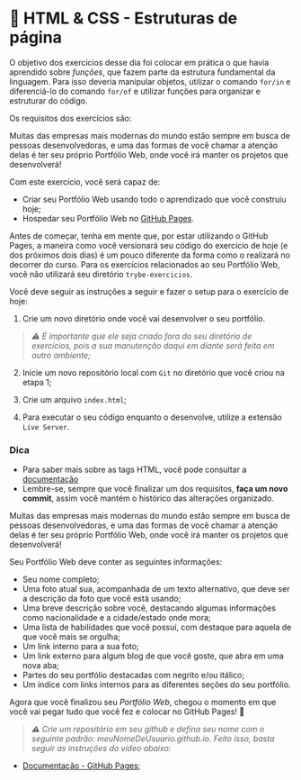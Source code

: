 # :pencil: HTML & CSS - Estruturas de página

O objetivo dos exercícios desse dia foi colocar em prática o que havia aprendido sobre _funções_, que fazem parte da estrutura fundamental da linguagem. Para isso deveria manipular objetos, utilizar o comando `for/in` e diferenciá-lo do comando `for/of` e utilizar funções para organizar e estruturar do código.

Os requisitos dos exercícios são:

Muitas das empresas mais modernas do mundo estão sempre em busca de pessoas desenvolvedoras, e uma das formas de você chamar a atenção delas é ter seu próprio Portfólio Web, onde você irá manter os projetos que desenvolverá!

Com este exercício, você será capaz de:

- Criar seu Portfólio Web usando todo o aprendizado que você construiu hoje;
- Hospedar seu Portfólio Web no [GitHub Pages](https://pages.github.com/).

Antes de começar, tenha em mente que, por estar utilizando o GitHub Pages, a maneira como você versionará seu código do exercício de hoje (e dos próximos dois dias) é um pouco diferente da forma como o realizará no decorrer do curso. Para os exercícios relacionados ao seu Portfólio Web, você não utilizará seu diretório `trybe-exercicios`.

Você deve seguir as instruções a seguir e fazer o setup para o exercício de hoje:

1. Crie um novo diretório onde você vai desenvolver o seu portfólio.

> _⚠️ É importante que ele seja criado fora do seu diretório de exercícios, pois a sua manutenção daqui em diante será feita em outro ambiente;_

2. Inicie um novo repositório local com `Git` no diretório que você criou na etapa 1;

3. Crie um arquivo `index.html`;

4. Para executar o seu código enquanto o desenvolve, utilize a extensão `Live Server`.

### Dica 

- Para saber mais sobre as tags HTML, você pode consultar a [documentação](https://www.w3schools.com/html/default.asp)
- Lembre-se, sempre que você finalizar um dos requisitos, **faça um novo commit**, assim você mantém o histórico das alterações organizado.

Muitas das empresas mais modernas do mundo estão sempre em busca de pessoas desenvolvedoras, e uma das formas de você chamar a atenção delas é ter seu próprio Portfólio Web, onde você irá manter os projetos que desenvolverá!

Seu Portfólio Web deve conter as seguintes informações:

- Seu nome completo;
- Uma foto atual sua, acompanhada de um texto alternativo, que deve ser a descrição da foto que você está usando;
- Uma breve descrição sobre você, destacando algumas informações como nacionalidade e a cidade/estado onde mora;
- Uma lista de habilidades que você possui, com destaque para aquela de que você mais se orgulha;
- Um link interno para a sua foto;
- Um link externo para algum blog de que você goste, que abra em uma nova aba;
- Partes do seu portfólio destacadas com negrito e/ou itálico;
- Um índice com links internos para as diferentes seções do seu portfólio.

Agora que você finalizou seu _Portfólio Web_, chegou o momento em que você vai pegar tudo que você fez e colocar no GitHub Pages! 🎉

> _⚠️ Crie um repositório em seu github e defina seu nome com o seguinte padrão: meuNomeDeUsuario.github.io. Feito isso, basta seguir as instruções do vídeo abaixo:_

  - [Documentação - GitHub Pages](https://pages.github.com/);
